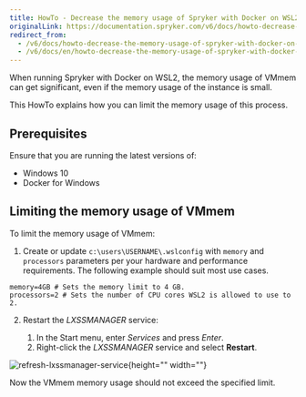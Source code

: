 ```yaml
---
title: HowTo - Decrease the memory usage of Spryker with Docker on WSL2
originalLink: https://documentation.spryker.com/v6/docs/howto-decrease-the-memory-usage-of-spryker-with-docker-on-wsl2
redirect_from:
  - /v6/docs/howto-decrease-the-memory-usage-of-spryker-with-docker-on-wsl2
  - /v6/docs/en/howto-decrease-the-memory-usage-of-spryker-with-docker-on-wsl2
---
```


When running Spryker with Docker on WSL2, the memory usage of VMmem can get significant, even if the memory usage of the instance is small. 

This HowTo explains how you can limit the memory usage of this process.

## Prerequisites

Ensure that you are running the latest versions of:

* Windows 10
* Docker for Windows

## Limiting the memory usage of VMmem
To limit the memory usage of VMmem:

1. Create or update `c:\users\USERNAME\.wslconfig` with `memory` and `processors` parameters per your hardware and performance requirements. The following example should suit most use cases.


```text
memory=4GB # Sets the memory limit to 4 GB.
processors=2 # Sets the number of CPU cores WSL2 is allowed to use to 2.
```

2. Restart the *LXSSMANAGER* service:

    1. In the Start menu, enter *Services* and press *Enter*.
    2. Right-click the *LXSSMANAGER* service and select **Restart**.
    

![refresh-lxssmanager-service](https://spryker.s3.eu-central-1.amazonaws.com/docs/Tutorials/HowTos/HowTo+-+decrease+the+memory+usage+of+Spryker+with+Docker+on+WSL2/refresh-lxssmanager-service.png){height="" width=""}

Now the VMmem memory usage should not exceed the specified limit.


